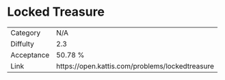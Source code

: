 # Locked Treasure

<table>
    <tr>
        <td>Category</td>
        <td>N/A</td>
    </tr>
    <tr>
        <td>Diffulty</td>
        <td>2.3</td>
    </tr>
    <tr>
        <td>Acceptance</td>
        <td>50.78 %</td>
    </tr>
    <tr>
        <td>Link</td>
        <td>https://open.kattis.com/problems/lockedtreasure</td>
    </tr>
</table>